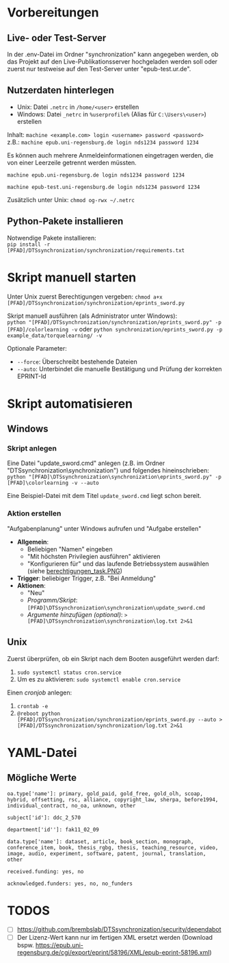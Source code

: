 # Vorbereitungen
## Live- oder Test-Server
In der .env-Datei im Ordner "synchronization" kann angegeben werden, ob das Projekt auf den Live-Publikationsserver hochgeladen werden soll oder zuerst nur testweise auf den Test-Server unter "epub-test.ur.de".
## Nutzerdaten hinterlegen
- Unix: Datei `.netrc` in `/home/<user>` erstellen    
- Windows: Datei `_netrc` in `%userprofile%` (Alias für `C:\Users\<user>`) erstellen

Inhalt: `machine <example.com> login <username> password <password>`     
z.B.: `machine epub.uni-regensburg.de login nds1234 password 1234`

Es können auch mehrere Anmeldeinformationen eingetragen werden, die von einer Leerzeile getrennt werden müssten.    
```
machine epub.uni-regensburg.de login nds1234 password 1234

machine epub-test.uni-regensburg.de login nds1234 password 1234
```

Zusätzlich unter Unix: `chmod og-rwx ~/.netrc`

## Python-Pakete installieren
Notwendige Pakete installieren:     
`pip install -r [PFAD]/DTSsynchronization/synchronization/requirements.txt`

# Skript manuell starten
Unter Unix zuerst Berechtigungen vergeben: `chmod a+x [PFAD]/DTSsynchronization/synchronization/eprints_sword.py`    

Skript manuell ausführen (als Administrator unter Windows):       
`python "[PFAD]/DTSsynchronization/synchronization/eprints_sword.py" -p [PFAD]/colorlearning -v` oder `python synchronization/eprints_sword.py -p example_data/torquelearning/ -v`

Optionale Parameter:
- `--force`: Überschreibt bestehende Dateien
- `--auto`: Unterbindet die manuelle Bestätigung und Prüfung der korrekten EPRINT-Id

# Skript automatisieren
## Windows
### Skript anlegen
Eine Datei "update_sword.cmd" anlegen (z.B. im Ordner "DTSsynchronization\synchronization") und folgendes hineinschrieben: `python "[PFAD]\DTSsynchronization\synchronization\eprints_sword.py" -p [PFAD]\colorlearning -v --auto`    

Eine Beispiel-Datei mit dem Titel `update_sword.cmd` liegt schon bereit.
### Aktion erstellen
"Aufgabenplanung" unter Windows aufrufen und "Aufgabe erstellen"     
- **Allgemein**:
	- Beliebigen "Namen" eingeben   
	- "Mit höchsten Privilegien ausführen" aktivieren
	- "Konfigurieren für" und das laufende Betriebssystem auswählen (siehe [berechtigungen_task.PNG](https://github.com/brembslab/DTSsynchronization/blob/main/installation/berechtigungen_task.PNG))
- **Trigger**: beliebiger Trigger, z.B. "Bei Anmeldung"
- **Aktionen**:
	- "Neu" 
	- *Programm/Skript*: `[PFAD]\DTSsynchronization\synchronization\update_sword.cmd`
	- *Argumente hinzufügen (optional)*: `> [PFAD]\DTSsynchronization\synchronization\log.txt 2>&1`
## Unix
Zuerst überprüfen, ob ein Skript nach dem Booten ausgeführt werden darf:
1. `sudo systemctl status cron.service`
2. Um es zu aktivieren: `sudo systemctl enable cron.service`    

Einen *cronjob* anlegen:
1. `crontab -e`
2. `@reboot python [PFAD]/DTSsynchronization/synchronization/eprints_sword.py --auto > [PFAD]/DTSsynchronization/synchronization/log.txt 2>&1`

# YAML-Datei
## Mögliche Werte
`oa.type['name']: primary, gold_paid, gold_free, gold_olh, scoap, hybrid, offsetting, rsc, alliance, copyright_law, sherpa, before1994, individual_contract, no_oa, unknown, other`    

`subject['id']: ddc_2_570`        

`department['id'']: fak11_02_09`        

`data.type['name']: dataset, article, book_section, monograph, conference_item, book, thesis_rgbg, thesis, teaching_resource, video, image, audio, experiment, software, patent, journal, translation, other`     

`received.funding: yes, no`    

`acknowledged.funders: yes, no, no_funders`     

# TODOS
- [ ] https://github.com/brembslab/DTSsynchronization/security/dependabot
- [ ] Der Lizenz-Wert kann nur im fertigen XML ersetzt werden (Download bspw. https://epub.uni-regensburg.de/cgi/export/eprint/58196/XML/epub-eprint-58196.xml)
